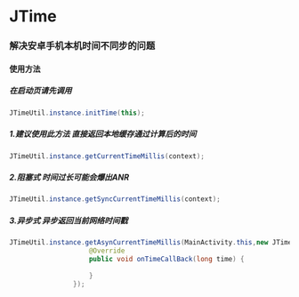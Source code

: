 # JTime
### 解决安卓手机本机时间不同步的问题<br>

#### 使用方法
##### 在启动页请先调用 
```java
JTimeUtil.instance.initTime(this);
```
##### 1.建议使用此方法 直接返回本地缓存通过计算后的时间
```java
JTimeUtil.instance.getCurrentTimeMillis(context);
```
##### 2.阻塞式 时间过长可能会爆出ANR
```java
JTimeUtil.instance.getSyncCurrentTimeMillis(context);
```
##### 3.异步式 异步返回当前网络时间戳
```java
JTimeUtil.instance.getAsynCurrentTimeMillis(MainActivity.this,new JTimeUtil.TimeCallBack(){
                    @Override
                    public void onTimeCallBack(long time) {
                        
                    }
                });
```
